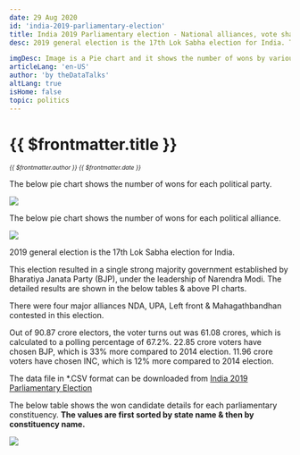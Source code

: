 ```yaml
---
date: 29 Aug 2020
id: 'india-2019-parliamentary-election'
title: India 2019 Parliamentary election - National alliances, vote share, seats won and key events.
desc: 2019 general election is the 17th Lok Sabha election for India. This election resulted in a single strong majority government established by Bharatiya Janata Party (BJP), under the leadership of Narendra Modi. The detailed results are shown in the below tables &

imgDesc: Image is a Pie chart and it shows the number of wons by various alliances in the state.
articleLang: 'en-US'
author: 'by theDataTalks'
altLang: true
isHome: false
topic: politics
---
```


# {{ $frontmatter.title }}
<i style="font-size: 0.75em;"> {{ $frontmatter.author }} {{ $frontmatter.date }} </i>

The below pie chart shows the number of wons for each political party.  

![](/img/politics/india-2019-parliamentary-election/india-2019-election-1.png)

The below pie chart shows the number of wons for each political alliance.  

![](/img/politics/india-2019-parliamentary-election/india-2019-election-2.png)

2019 general election is the 17th Lok Sabha election for India.

This election resulted in a single strong majority government established by Bharatiya Janata Party (BJP), under the leadership of Narendra Modi. The detailed results are shown in the below tables & above PI charts.

There were four major alliances NDA, UPA, Left front & Mahagathbandhan contested in this election.

Out of 90.87 crore electors, the voter turns out was 61.08 crores, which is calculated to a polling percentage of 67.2%.
22.85 crore voters have chosen BJP, which is 33% more compared to 2014 election.
11.96 crore voters have chosen INC, which is 12% more compared to 2014 election.

The data file in \*.CSV format can be downloaded from [India 2019 Parliamentary Election](http://thedatatalks.in/datas/politics/india-2001-parliamentary-election.csv)

The below table shows the won candidate details for each parliamentary constituency.
**The values are first sorted by state name & then by constituency name.**

![](/img/politics/india-2019-parliamentary-election/india-2019-election-3.png)


<style>

</style>